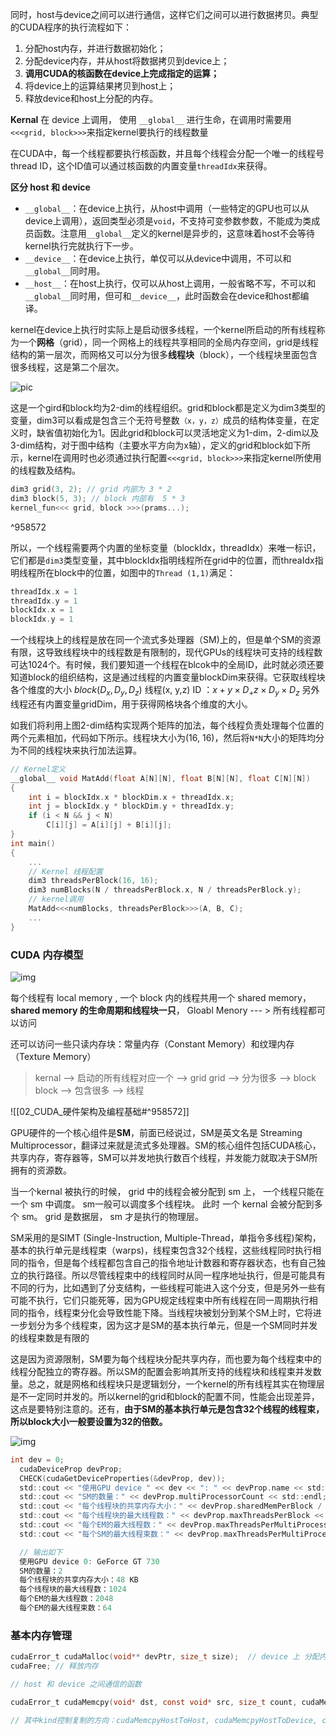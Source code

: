  
同时，host与device之间可以进行通信，这样它们之间可以进行数据拷贝。典型的CUDA程序的执行流程如下：

1. 分配host内存，并进行数据初始化；
2. 分配device内存，并从host将数据拷贝到device上；
3. **调用CUDA的核函数在device上完成指定的运算；**
4. 将device上的运算结果拷贝到host上；
5. 释放device和host上分配的内存。


**Kernal**  在 device 上调用， 使用 `__global__` 进行生命，在调用时需要用`<<<grid, block>>>`来指定kernel要执行的线程数量

在CUDA中，每一个线程都要执行核函数，并且每个线程会分配一个唯一的线程号thread ID，这个ID值可以通过核函数的内置变量`threadIdx`来获得。

**区分 host 和 device**

- `__global__`：在device上执行，从host中调用（一些特定的GPU也可以从device上调用），返回类型必须是`void`，不支持可变参数参数，不能成为类成员函数。注意用`__global__`定义的kernel是异步的，这意味着host不会等待kernel执行完就执行下一步。
- `__device__`：在device上执行，单仅可以从device中调用，不可以和`__global__`同时用。
- `__host__`：在host上执行，仅可以从host上调用，一般省略不写，不可以和`__global__`同时用，但可和`__device__`，此时函数会在device和host都编译。


kernel在device上执行时实际上是启动很多线程，一个kernel所启动的所有线程称为一个**网格**（grid），同一个网格上的线程共享相同的全局内存空间，grid是线程结构的第一层次，而网格又可以分为很多**线程块**（block），一个线程块里面包含很多线程，这是第二个层次。

![pic](https://pic3.zhimg.com/v2-aa6aa453ff39aa7078dde59b59b512d8_1440w.jpg)

这是一个gird和block均为2-dim的线程组织。grid和block都是定义为dim3类型的变量，dim3可以看成是包含三个无符号整数`（x，y，z）`成员的结构体变量，在定义时，缺省值初始化为1。因此grid和block可以灵活地定义为1-dim，2-dim以及3-dim结构，对于图中结构（主要水平方向为x轴），定义的grid和block如下所示，kernel在调用时也必须通过执行配置`<<<grid, block>>>`来指定kernel所使用的线程数及结构。


```c++
dim3 grid(3, 2); // grid 内部为 3 * 2 
dim3 block(5, 3); // block 内部有  5 * 3
kernel_fun<<< grid, block >>>(prams...);
```

^958572

所以，一个线程需要两个内置的坐标变量（blockIdx，threadIdx）来唯一标识，它们都是`dim3`类型变量，其中blockIdx指明线程所在grid中的位置，而threaIdx指明线程所在block中的位置，如图中的`Thread (1,1)`满足：

```c++
threadIdx.x = 1
threadIdx.y = 1
blockIdx.x = 1
blockIdx.y = 1
```
一个线程块上的线程是放在同一个流式多处理器（SM)上的，但是单个SM的资源有限，这导致线程块中的线程数是有限制的，现代GPUs的线程块可支持的线程数可达1024个。有时候，我们要知道一个线程在blcok中的全局ID，此时就必须还要知道block的组织结构，这是通过线程的内置变量blockDim来获得。它获取线程块各个维度的大小 $block(D_x,D_y,D_z)$  线程(x, y,z) ID ：$x+y \times D_+ z \times D_y \times D_z$   另外线程还有内置变量gridDim，用于获得网格块各个维度的大小。

如我们将利用上图2-dim结构实现两个矩阵的加法，每个线程负责处理每个位置的两个元素相加，代码如下所示。线程块大小为(16, 16)，然后将`N*N`大小的矩阵均分为不同的线程块来执行加法运算。

```c
// Kernel定义
__global__ void MatAdd(float A[N][N], float B[N][N], float C[N][N]) 
{ 
    int i = blockIdx.x * blockDim.x + threadIdx.x; 
    int j = blockIdx.y * blockDim.y + threadIdx.y; 
    if (i < N && j < N) 
        C[i][j] = A[i][j] + B[i][j]; 
}
int main() 
{ 
    ...
    // Kernel 线程配置
    dim3 threadsPerBlock(16, 16); 
    dim3 numBlocks(N / threadsPerBlock.x, N / threadsPerBlock.y);
    // kernel调用
    MatAdd<<<numBlocks, threadsPerBlock>>>(A, B, C); 
    ...
}
```


### CUDA 内存模型

![img](https://pic2.zhimg.com/v2-6456af75530956da6bc5bab7418ff9e5_1440w.jpg)

每个线程有  local  memory ,   一个 block 内的线程共用一个 shared memory， **shared memory 的生命周期和线程块一只**，  Gloabl Menory --- > 所有线程都可以访问

还可以访问一些只读内存块：常量内存（Constant Memory）和纹理内存（Texture Memory）

> kernal  --> 启动的所有线程对应一个  -->  grid
> grid --> 分为很多 --> block
> block --> 包含很多 --> 线程


![[02_CUDA_硬件架构及编程基础#^958572]]


GPU硬件的一个核心组件是**SM**，前面已经说过，SM是英文名是 Streaming Multiprocessor，翻译过来就是流式多处理器。SM的核心组件包括CUDA核心，共享内存，寄存器等，SM可以并发地执行数百个线程，并发能力就取决于SM所拥有的资源数。


当一个kernal 被执行的时候，  grid 中的线程会被分配到 sm 上，  一个线程只能在一个 sm 中调度。  sm一般可以调度多个线程块。   此时  一个  kernal 会被分配到多个 sm。    grid 是数据层， sm 才是执行的物理层。

SM采用的是SIMT (Single-Instruction, Multiple-Thread，单指令多线程)架构，基本的执行单元是线程束（warps)，线程束包含32个线程，这些线程同时执行相同的指令，但是每个线程都包含自己的指令地址计数器和寄存器状态，也有自己独立的执行路径。所以尽管线程束中的线程同时从同一程序地址执行，但是可能具有不同的行为，比如遇到了分支结构，一些线程可能进入这个分支，但是另外一些有可能不执行，它们只能死等，因为GPU规定线程束中所有线程在同一周期执行相同的指令，线程束分化会导致性能下降。当线程块被划分到某个SM上时，它将进一步划分为多个线程束，因为这才是SM的基本执行单元，但是一个SM同时并发的线程束数是有限的


这是因为资源限制，SM要为每个线程块分配共享内存，而也要为每个线程束中的线程分配独立的寄存器。所以SM的配置会影响其所支持的线程块和线程束并发数量。总之，就是网格和线程块只是逻辑划分，一个kernel的所有线程其实在物理层是不一定同时并发的。所以kernel的grid和block的配置不同，性能会出现差异，这点是要特别注意的。还有，**由于SM的基本执行单元是包含32个线程的线程束，所以block大小一般要设置为32的倍数。**

![img](https://pic3.zhimg.com/v2-dcc0f678850d5bf1683753c34ca4b308_1440w.jpg)

  ```c
  int dev = 0;
    cudaDeviceProp devProp;
    CHECK(cudaGetDeviceProperties(&devProp, dev));
    std::cout << "使用GPU device " << dev << ": " << devProp.name << std::endl;
    std::cout << "SM的数量：" << devProp.multiProcessorCount << std::endl;
    std::cout << "每个线程块的共享内存大小：" << devProp.sharedMemPerBlock / 1024.0 << " KB" << std::endl;
    std::cout << "每个线程块的最大线程数：" << devProp.maxThreadsPerBlock << std::endl;
    std::cout << "每个EM的最大线程数：" << devProp.maxThreadsPerMultiProcessor << std::endl;
    std::cout << "每个SM的最大线程束数：" << devProp.maxThreadsPerMultiProcessor / 32 << std::endl;

    // 输出如下
    使用GPU device 0: GeForce GT 730
    SM的数量：2
    每个线程块的共享内存大小：48 KB
    每个线程块的最大线程数：1024
    每个EM的最大线程数：2048
    每个EM的最大线程束数：64
```



### 基本内存管理

```c
cudaError_t cudaMalloc(void** devPtr, size_t size);  // device 上 分配内存
cudaFree; // 释放内存

// host 和 device 之间通信的函数

cudaError_t cudaMemcpy(void* dst, const void* src, size_t count, cudaMemcpyKind kind); // dst 目标区域，  src  数据源， count  复制的字节数， 

// 其中kind控制复制的方向：cudaMemcpyHostToHost, cudaMemcpyHostToDevice, cudaMemcpyDeviceToHost及cudaMemcpyDeviceToDevice，如cudaMemcpyHostToDevice将host上数据拷贝到device上。
```

